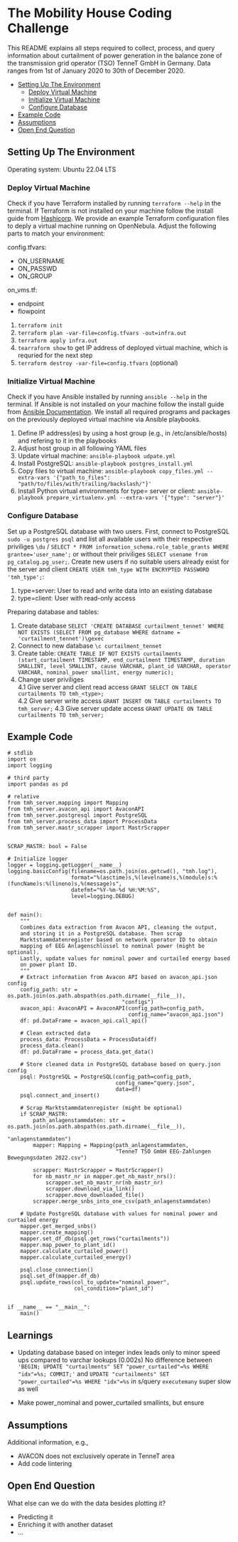 # The Mobility House Coding Challenge
This README explains all steps required to collect, process, and query information about curtailment of power generation in the balance zone of the transmission grid operator (TSO) TenneT GmbH in Germany. Data ranges from 1st of January 2020 to 30th of December 2020.

- [Setting Up The Environment](#environment)
  - [Deploy Virtual Machine](#vm_deploy)
  - [Initialize Virtual Machine](#vm_init)
  - [Configure Database](#database_init)
- [Example Code](#example_code)
- [Assumptions](#assumptions)
- [Open End Question](#open_end_question)

## Setting Up The Environment <a name="environment"></a>
Operating system: Ubuntu 22.04 LTS

### Deploy Virtual Machine <a name="vm_deploy"></a>
Check if you have Terraform installed by running `terraform --help` in the terminal. If Terraform is not installed on your machine follow the install guide from [Hashicorp](https://developer.hashicorp.com/terraform/install). We provide an example Terraform configuration files to deply a virtual machine running on OpenNebula. Adjust the following parts to match your environment: 

config.tfvars:
- ON_USERNAME
- ON_PASSWD
- ON_GROUP

on_vms.tf:
- endpoint
- flowpoint

1. `terraform init`
2. `terraform plan -var-file=config.tfvars -out=infra.out`
3. `terraform apply infra.out`
4. `tearraform show` to get IP address of deployed virtual machine, which is requried for the next step
5. `terraform destroy -var-file=config.tfvars` (optional)

### Initialize Virtual Machine <a name="vm_init"></a>
Check if you have Ansible installed by running `ansible --help` in the terminal. If Ansible is not installed on your machine follow the install guide from [Ansible Documentation](https://docs.ansible.com/ansible/latest/installation_guide/intro_installation.html). We install all required programs and packages on the previously deployed virtual machine via Ansible playbooks.

1. Define IP address(es) by using a host group (e.g., in /etc/ansible/hosts) and refering to it in the playbooks
2. Adjust host group in all following YAML files
3. Update virtual machine: `ansible-playbook udpate.yml`
4. Install PostgreSQL: `ansible-playbook postgres_install.yml`
5. Copy files to virtual machine: `ansible-playbook copy_files.yml --extra-vars '{"path_to_files": "path/to/files/with/trailing/backslash/"}'`
6. Install Python virtual environments for type= server or client: `ansible-playbook prepare_virtualenv.yml --extra-vars '{"type": "server"}'`


### Configure Database <a name="database_init"></a>
Set up a PostgreSQL database with two users. First, connect to PostgreSQL `sudo -u postgres psql` and list all available users with their respective priviliges `\du` / `SELECT * FROM information_schema.role_table_grants WHERE grantee='user_name';` or without their priviliges `SELECT usename from pg_catalog.pg_user;`. Create new users if no suitable users already exist for the server and client `CREATE USER tmh_type WITH ENCRYPTED PASSWORD 'tmh_type';`:

1. type=server: User to read and write data into an existing database
2. type=client: User with read-only access

Preparing database and tables:
1. Create database `SELECT 'CREATE DATABASE curtailment_tennet' WHERE NOT EXISTS (SELECT FROM pg_database WHERE datname = 'curtailment_tennet')\gexec`
2. Connect to new database `\c curtailment_tennet`
3. Create table: `CREATE TABLE IF NOT EXISTS curtailments (start_curtailment TIMESTAMP, end_curtailment TIMESTAMP, duration SMALLINT, level SMALLINT, cause VARCHAR, plant_id VARCHAR, operator VARCHAR, nominal_power smallint, energy numeric);`
4. Change user priviliges <br>
4.1 Give server and client read access `GRANT SELECT ON TABLE curtailments TO tmh_<type>;` <br>
4.2 Give server write access `GRANT INSERT ON TABLE curtailments TO tmh_server;`
4.3 Give server update access `GRANT UPDATE ON TABLE curtailments TO tmh_server;`

## Example Code <a name="example_code"></a>
```
# stdlib
import os
import logging

# third party
import pandas as pd

# relative
from tmh_server.mapping import Mapping
from tmh_server.avacon_api import AvaconAPI
from tmh_server.postgresql import PostgreSQL
from tmh_server.process_data import ProcessData
from tmh_server.mastr_scrapper import MastrScrapper


SCRAP_MASTR: bool = False

# Initialize logger
logger = logging.getLogger(__name__)
logging.basicConfig(filename=os.path.join(os.getcwd(), "tmh.log"),
                    format="%(asctime)s,%(levelname)s,%(module)s:%(funcName)s:%(lineno)s,%(message)s",
                    datefmt="%Y-%m-%d %H:%M:%S",
                    level=logging.DEBUG)


def main():
    """
    Combines data extraction from Avacon API, cleaning the output,
    and storing it in a PostgreSQL database. Then scrap
    Marktstammdatenregister based on network operator ID to obtain
    mapping of EEG Anlagenschlüssel to nominal power (might be optional).
    Lastly, update values for nominal power and curtailed energy based
    on power plant ID.
    """
    # Extract information from Avacon API based on avacon_api.json config
    config_path: str = os.path.join(os.path.abspath(os.path.dirname(__file__)),
                                    "configs")
    avacon_api: AvaconAPI = AvaconAPI(config_path=config_path,
                                      config_name="avacon_api.json")
    df: pd.DataFrame = avacon_api.call_api()

    # Clean extracted data
    process_data: ProcessData = ProcessData(df)
    process_data.clean()
    df: pd.DataFrame = process_data.get_data()

    # Store cleaned data in PostgreSQL database based on query.json config
    psql: PostgreSQL = PostgreSQL(config_path=config_path,
                                  config_name="query.json",
                                  data=df)
    psql.connect_and_insert()

    # Scrap Marktstammdatenregister (might be optional)
    if SCRAP_MASTR:
        path_anlagenstammdaten: str = os.path.join(os.path.abspath(os.path.dirname(__file__)),
                                                   "anlagenstammdaten")
        mapper: Mapping = Mapping(path_anlagenstammdaten,
                                  "TenneT TSO GmbH EEG-Zahlungen Bewegungsdaten 2022.csv")

        scrapper: MastrScrapper = MastrScrapper()
        for nb_mastr_nr in mapper.get_nb_mastr_nrs():
            scrapper.set_nb_mastr_nr(nb_mastr_nr)
            scrapper.download_via_link()
            scrapper.move_downloaded_file()
        scrapper.merge_snbs_into_one_csv(path_anlagenstammdaten)

    # Update PostgreSQL database with values for nominal power and curtailed energy
    mapper.get_merged_snbs()
    mapper.create_mapping()
    mapper.set_df_db(psql.get_rows("curtailments"))
    mapper.map_power_to_plant_id()
    mapper.calculate_curtailed_power()
    mapper.calculate_curtailed_energy()

    psql.close_connection()
    psql.set_df(mapper.df_db)
    psql.update_rows(col_to_update="nominal_power",
                     col_condition="plant_id")


if __name__ == "__main__":
    main()
```

## Learnings <a name="learnings"></a>
- Updating database based on integer index leads only to minor speed ups compared to varchar lookups (0.002s)
No difference between `'BEGIN; UPDATE "curtailments" SET "power_curtailed"=%s WHERE "idx"=%s; COMMIT;'` and `UPDATE "curtailments" SET "power_curtailed"=%s WHERE "idx"=%s` in s/query
`executemany` super slow as well

- Make power_nominal and power_curtailed smallints, but ensure 

## Assumptions <a name="assumptions"></a>
Additional information, e.g.,
- AVACON does not exclusively operate in TenneT area
- Add code lintering

## Open End Question <a name="open_end_question"></a>
What else can we do with the data besides plotting it?
- Predicting it
- Enriching it with another dataset
- ...